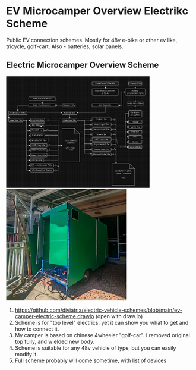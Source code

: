 # EV Microcamper Overview Electrikc Scheme
Public EV connection schemes. Mostly for 48v e-bike or other ev like, tricycle, golf-cart. Also - batteries, solar panels.

## Electric Microcamper Overview Scheme
<a href="https://github.com/diviatrix/electric-vehicle-schemes/blob/main/ev-rv-electric-scheme.png"> <img src="https://github.com/diviatrix/electric-vehicle-schemes/blob/main/ev-rv-electric-scheme.png" alt="EV Microcamper Overview Electrikc Scheme" height="300" target="_blank"></a><img src ="https://github.com/diviatrix/electric-vehicle-schemes/blob/main/photo_2025-06-07_10-40-54.jpg" alt="EV Microcamper RV in progress" height="300">

1. https://github.com/diviatrix/electric-vehicle-schemes/blob/main/ev-camper-electric-scheme.drawio (open with draw.io)
2. Scheme is for "top level" electrics, yet it can show you what to get and how to connect it.
3. My camper is based on chinese 4wheeler "golf-car". I removed original top fully, and wielded new body.
4. Scheme is suitable for any 48v vehicle of type, but you can easily modify it.
5. Full scheme probably will come sometime, with list of devices
